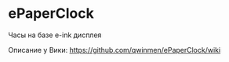 # ePaperClock
Часы на базе e-ink дисплея

Описание у Вики: https://github.com/qwinmen/ePaperClock/wiki
